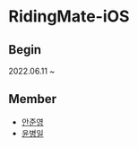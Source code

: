 # RidingMate-iOS

## Begin 
2022.06.11 ~

## Member
- [안준영](https://github.com/shooooting)
- [윤병일](https://github.com/ByoungilYoun)

